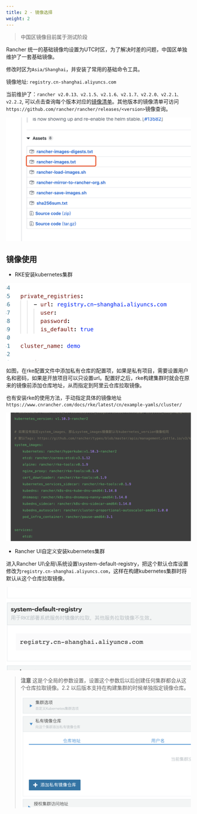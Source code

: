 ```yaml
---
title: 2 - 镜像选择
weight: 2
---
```


> 中国区镜像目前属于测试阶段

Rancher 统一的基础镜像均设置为UTC时区，为了解决时差的问题，中国区单独维护了一套基础镜像。

修改时区为`Asia/Shanghai`，并安装了常用的基础命令工具。

镜像地址: `registry.cn-shanghai.aliyuncs.com`

当前维护了：`rancher v2.0.13、v2.1.5、v2.1.6、v2.1.7、v2.2.0、v2.2.1、v2.2.2`, 可以点击查询每个版本对应的[镜像清单](images-list/)。其他版本的镜像清单可访问`https://github.com/rancher/rancher/releases/<version>`镜像查询。

![image-20190324185713963](assets/image-20190324185713963.png)

## 镜像使用

- RKE安装kubernetes集群

![image-20190324194717148](assets/image-20190324194717148.png)

如图，在rke配置文件中添加私有仓库的配置项，如果是私有项目，需要设置用户名和密码，如果是开放项目可以只设置url。配置好之后，rke构建集群时就会在原来的镜像前添加仓库地址，从而指定到阿里云仓库拉取镜像。

也有安装rke的使用方法，手动指定具体的镜像地址 `https://www.cnrancher.com/docs/rke/latest/cn/example-yamls/cluster/`

![image-20190324195540265](assets/image-20190324195540265.png)

- Rancher UI自定义安装kubernetes集群

进入Rancher UI\全局\系统设置\system-default-registry，把这个默认仓库设置修改为`registry.cn-shanghai.aliyuncs.com`，这样在构建kubernetes集群时将默认从这个仓库拉取镜像。

![image-20190324195941416](assets/image-20190324195941416.png)

> **注意** 这是个全局的参数设置，设置这个参数后以后创建任何集群都会从这个仓库拉取镜像。2.2 以后版本支持在构建集群的时候单独指定镜像仓库。
>
> ![image-20190324200425931](assets/image-20190324200425931.png)

> 